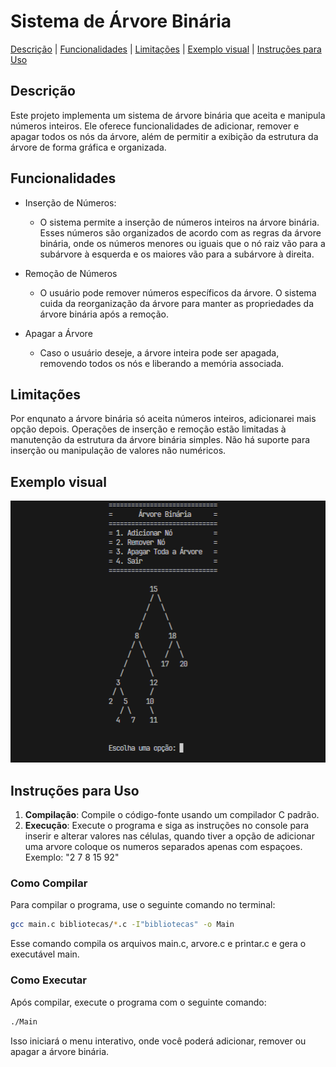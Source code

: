 # Sistema de Árvore Binária
[Descrição](#descrição) | [Funcionalidades](#funcionalidades) | [Limitações](#limitações) | [Exemplo visual](#exemplo-visual) | [Instruções para Uso](#instruções-para-uso)

## Descrição
Este projeto implementa um sistema de árvore binária que aceita e manipula números inteiros. Ele oferece funcionalidades de adicionar, remover e apagar todos os nós da árvore, além de permitir a exibição da estrutura da árvore de forma gráfica e organizada.

## Funcionalidades
- Inserção de Números:
  - O sistema permite a inserção de números inteiros na árvore binária. Esses números são organizados de acordo com as regras da árvore binária, onde os números menores ou iguais que o nó raiz vão para a subárvore à esquerda e os maiores vão para a subárvore à direita.

- Remoção de Números
  - O usuário pode remover números específicos da árvore. O sistema cuida da reorganização da árvore para manter as propriedades da árvore binária após a remoção.

- Apagar a Árvore
  - Caso o usuário deseje, a árvore inteira pode ser apagada, removendo todos os nós e liberando a memória associada.

## Limitações
Por enqunato a árvore binária só aceita números inteiros, adicionarei mais opção depois.
Operações de inserção e remoção estão limitadas à manutenção da estrutura da árvore binária simples.
Não há suporte para inserção ou manipulação de valores não numéricos.

## Exemplo visual
<img src="imagem/exemplo.png" alt="Texto Alternativo" width="600"/>

## Instruções para Uso
1. **Compilação**: Compile o código-fonte usando um compilador C padrão.
2. **Execução**: Execute o programa e siga as instruções no console para inserir e alterar valores nas células, quando tiver a opção de adicionar uma arvore coloque os numeros separados apenas com espaçoes. Exemplo: "2 7 8 15 92"

### Como Compilar
Para compilar o programa, use o seguinte comando no terminal:
```bash
gcc main.c bibliotecas/*.c -I"bibliotecas" -o Main
```
Esse comando compila os arquivos main.c, arvore.c e printar.c e gera o executável main.

### Como Executar
Após compilar, execute o programa com o seguinte comando:

```bash
./Main
```
Isso iniciará o menu interativo, onde você poderá adicionar, remover ou apagar a árvore binária.
